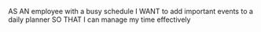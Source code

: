 AS AN employee with a busy schedule
I WANT to add important events to a daily planner
SO THAT I can manage my time effectively
